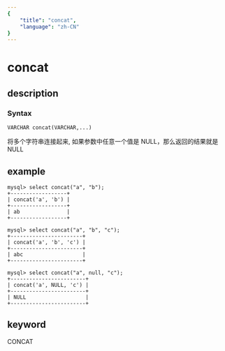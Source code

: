 ```yaml
---
{
    "title": "concat",
    "language": "zh-CN"
}
---
```


<!-- 
Licensed to the Apache Software Foundation (ASF) under one
or more contributor license agreements.  See the NOTICE file
distributed with this work for additional information
regarding copyright ownership.  The ASF licenses this file
to you under the Apache License, Version 2.0 (the
"License"); you may not use this file except in compliance
with the License.  You may obtain a copy of the License at

  http://www.apache.org/licenses/LICENSE-2.0

Unless required by applicable law or agreed to in writing,
software distributed under the License is distributed on an
"AS IS" BASIS, WITHOUT WARRANTIES OR CONDITIONS OF ANY
KIND, either express or implied.  See the License for the
specific language governing permissions and limitations
under the License.
-->

# concat

## description

### Syntax

`VARCHAR concat(VARCHAR,...)`

将多个字符串连接起来, 如果参数中任意一个值是 NULL，那么返回的结果就是 NULL

## example

```
mysql> select concat("a", "b");
+------------------+
| concat('a', 'b') |
+------------------+
| ab               |
+------------------+

mysql> select concat("a", "b", "c");
+-----------------------+
| concat('a', 'b', 'c') |
+-----------------------+
| abc                   |
+-----------------------+

mysql> select concat("a", null, "c");
+------------------------+
| concat('a', NULL, 'c') |
+------------------------+
| NULL                   |
+------------------------+
```

## keyword

CONCAT
